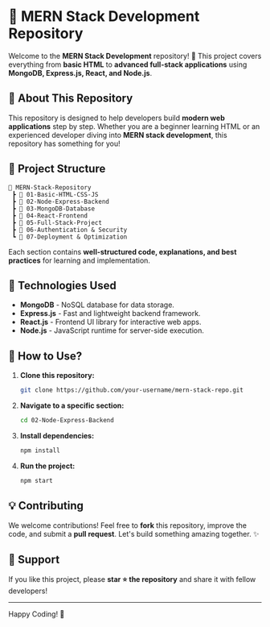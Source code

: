 # 🌟 MERN Stack Development Repository

Welcome to the **MERN Stack Development** repository! 🚀 This project covers everything from **basic HTML** to **advanced full-stack applications** using **MongoDB, Express.js, React, and Node.js**.

## 📌 About This Repository
This repository is designed to help developers build **modern web applications** step by step. Whether you are a beginner learning HTML or an experienced developer diving into **MERN stack development**, this repository has something for you! 

## 📂 Project Structure
```
📂 MERN-Stack-Repository
 ┣ 📁 01-Basic-HTML-CSS-JS
 ┣ 📁 02-Node-Express-Backend
 ┣ 📁 03-MongoDB-Database
 ┣ 📁 04-React-Frontend
 ┣ 📁 05-Full-Stack-Project
 ┣ 📁 06-Authentication & Security
 ┗ 📁 07-Deployment & Optimization
```
Each section contains **well-structured code, explanations, and best practices** for learning and implementation.

## 🚀 Technologies Used
- **MongoDB** - NoSQL database for data storage.
- **Express.js** - Fast and lightweight backend framework.
- **React.js** - Frontend UI library for interactive web apps.
- **Node.js** - JavaScript runtime for server-side execution.

## 🎯 How to Use?
1. **Clone this repository:**
   ```sh
   git clone https://github.com/your-username/mern-stack-repo.git
   ```
2. **Navigate to a specific section:**
   ```sh
   cd 02-Node-Express-Backend
   ```
3. **Install dependencies:**
   ```sh
   npm install
   ```
4. **Run the project:**
   ```sh
   npm start
   ```

## 💡 Contributing
We welcome contributions! Feel free to **fork** this repository, improve the code, and submit a **pull request**. Let's build something amazing together. ✨

## 🌟 Support
If you like this project, please **star ⭐ the repository** and share it with fellow developers!

---
Happy Coding! 🚀
